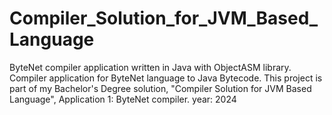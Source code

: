 # Compiler_Solution_for_JVM_Based_Language
ByteNet compiler application written in Java with ObjectASM library.
Compiler application for ByteNet language to Java Bytecode.
This project is part of my Bachelor's Degree solution, "Compiler Solution for JVM Based Language", Application 1: ByteNet compiler.
year: 2024
